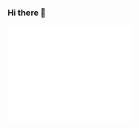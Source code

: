 ### Hi there 👋

<img src="https://github.com/giuseppecapasso/giuseppecapasso/blob/main/github-metrics.svg" alt="Metrics" width="50%">      

<!--
**giuseppecapasso/giuseppecapasso** is a ✨ _special_ ✨ repository because its `README.md` (this file) appears on your GitHub profile.

Here are some ideas to get you started:

- 🔭 I’m currently working on ...
- 🌱 I’m currently learning ...
- 👯 I’m looking to collaborate on ...
- 🤔 I’m looking for help with ...
- 💬 Ask me about ...
- 📫 How to reach me: ...
- 😄 Pronouns: ...
- ⚡ Fun fact: ...
-->
